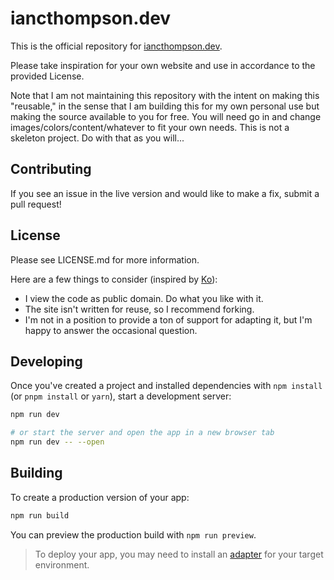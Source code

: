 # iancthompson.dev

This is the official repository for [iancthompson.dev](https://www.iancthompson.dev).

Please take inspiration for your own website and use in accordance to the provided License.

Note that I am not maintaining this repository with the intent on making this "reusable," in the sense that I am building this for my own personal use but making the source available to you for free. You will need go in and change images/colors/content/whatever to fit your own needs. This is not a skeleton project. Do with that as you will...

## Contributing

If you see an issue in the live version and would like to make a fix, submit a pull request!

## License

Please see LICENSE.md for more information.

Here are a few things to consider (inspired by [Ko](https://github.com/amyjko/faculty)):

- I view the code as public domain. Do what you like with it.
- The site isn't written for reuse, so I recommend forking.
- I'm not in a position to provide a ton of support for adapting it, but I'm happy to answer the occasional question.

## Developing

Once you've created a project and installed dependencies with `npm install` (or `pnpm install` or `yarn`), start a development server:

```bash
npm run dev

# or start the server and open the app in a new browser tab
npm run dev -- --open
```

## Building

To create a production version of your app:

```bash
npm run build
```

You can preview the production build with `npm run preview`.

> To deploy your app, you may need to install an [adapter](https://kit.svelte.dev/docs/adapters) for your target environment.
